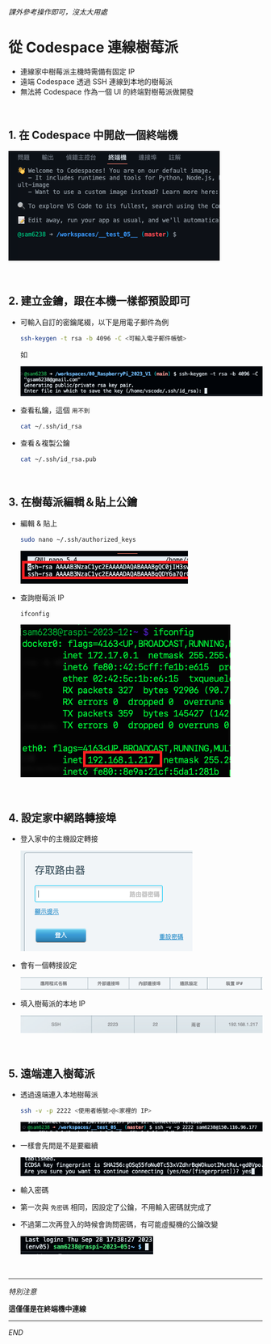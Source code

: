 *課外參考操作即可，沒太大用處*

# 從 Codespace 連線樹莓派
- 連線家中樹莓派主機時需備有固定 IP
- 遠端 Codespace 透過 SSH 連線到本地的樹莓派
- 無法將 Codespace 作為一個 UI 的終端對樹莓派做開發

</br>

## 1. 在 Codespace 中開啟一個終端機

  ![](images/img_03.png)

</br>

## 2. 建立金鑰，跟在本機一樣都預設即可
- 可輸入自訂的密鑰尾綴，以下是用電子郵件為例

  ```bash
  ssh-keygen -t rsa -b 4096 -C <可輸入電子郵件帳號>
  ```
  如

  ![](images/img_04.png)

- 查看私鑰，這個 `用不到`
  ```bash
  cat ~/.ssh/id_rsa
  ```

- 查看＆複製公鑰
  ```bash
  cat ~/.ssh/id_rsa.pub
  ```

</br>

## 3. 在樹莓派編輯＆貼上公鑰
- 編輯 & 貼上
  
  ```bash
  sudo nano ~/.ssh/authorized_keys
  ```

  ![](images/img_05.png)

- 查詢樹莓派 IP
  
  ```bash
  ifconfig
  ```

  ![](images/img_06.png)

</br>

## 4. 設定家中網路轉接埠

- 登入家中的主機設定轉接

  ![](images/img_07.png)

- 會有一個轉接設定
  
  ![](images/img_08.png)

- 填入樹莓派的本地 IP

  ![](images/img_09.png)

</br>

## 5. 遠端連入樹莓派

- 透過遠端連入本地樹莓派
  ```bash
  ssh -v -p 2222 <使用者帳號>@<家裡的 IP>
  ```

  ![](images/img_10.png)

- 一樣會先問是不是要繼續

  ![](images/img_11.png)


- 輸入密碼
- 第一次與 `免密碼` 相同，因設定了公鑰，不用輸入密碼就完成了
- 不過第二次再登入的時候會詢問密碼，有可能虛擬機的公鑰改變
  
  ![](images/img_12.png)


</br>

---

  *特別注意*

  **這僅僅是在終端機中連線**

---

_END_
